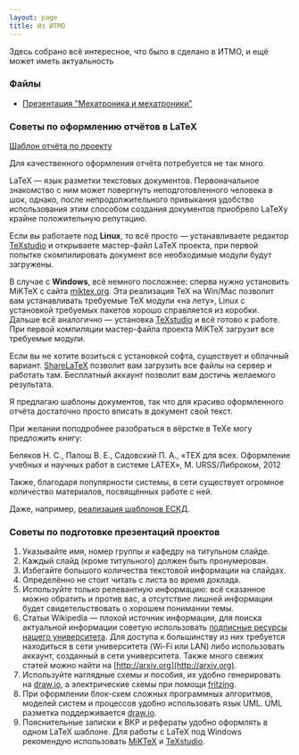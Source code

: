 ```yaml
---
layout: page
title: Из ИТМО
---
```


Здесь собрано всё интересное, что было в сделано в ИТМО, и ещё может иметь актуальность

### Файлы

* [Презентация "Мехатроника и мехатроники"](/src/mechatronicsandmechatronics.pptx)

### Советы по оформлению отчётов в LaTeX

[Шаблон отчёта по проекту](/src/report.7z)

Для качественного оформления отчёта потребуется не так много.

LaTeX — язык разметки текстовых документов. Первоначальное знакомство с ним может повергнуть неподготовленного человека в шок, однако, после непродолжительного привыкания удобство использования этим способом создания документов приобрело LaTeXу крайне положительную репутацию.

Если вы работаете под **Linux**, то всё просто — устанавливаете редактор [TeXstudio](http://texstudio.sourceforge.net/) и открываете мастер-файл LaTeX проекта, при первой попытке скомпилировать документ все необходимые модули будут загружены.

В случае с **Windows**, всё немного посложнее: сперва нужно установить MiKTeX с сайта [miktex.org](http://miktex.org). Эта реализация TeX на Win/Mac позволит вам устанавливать требуемые TeX модули «на лету», Linux с установкой требуемых пакетов хорошо справляется из коробки. Дальше всё аналогично — установка [TeXstudio](http://texstudio.sourceforge.net/) и всё готово к работе. При первой компиляции мастер-файла проекта MiKTeX загрузит все требуемые модули.

Если вы не хотите возиться с установкой софта, существует и облачный вариант. [ShareLaTeX](https://www.sharelatex.com/) позволит вам загрузить все файлы на сервер и работать там. Бесплатный аккаунт позволит вам достичь желаемого результата.

Я предлагаю шаблоны документов, так что для красиво оформленного отчёта достаточно просто вписать в документ свой текст.

При желании поподробнее разобраться в вёрстке в TeXе могу предложить книгу:

Беляков Н. С., Палош В. Е., Садовский П. А., «TEX для всех. Оформление учебных и научных работ в системе LATEX», М. URSS/Либроком, 2012

Также, благодаря популярности системы, в сети существует огромное количество материалов, посвящённых работе с ней.

Даже, например, [реализация шаблонов ЕСКД](https://github.com/yrasik/eskdi).

### Советы по подготовке презентаций проектов

1. Указывайте имя, номер группы и кафедру на титульном слайде.
2. Каждый слайд (кроме титульного) должен быть пронумерован.
3. Избегайте большого количества текстовой информации на слайдах.
4. Определённо не стоит читать с листа во время доклада.
5. Используйте только релевантную информацию: всё сказанное можно обратить и против вас, а отсутствие лишней информации будет свидетельствовать о хорошем понимании темы.
6. Статьи Wikipedia — плохой источник информации, для поиска актуальной информации советую использовать [подписные ресурсы нашего университета](http://lib.ifmo.ru/net_res/net_res.htm). Для доступа к большинству из них требуется находиться в сети университета (Wi-Fi или LAN) либо использовать аккаунт, созданный в сети университета. Также много свежих статей можно найти на [http://arxiv.org](http://arxiv.org).
7. Используйте наглядные схемы и пособия, их удобно генерировать на [draw.io](http://draw.io/), а электрические схемы при помощи [fritzing](http://fritzing.org/).
8. При оформлении блок-схем сложных программных алгоритмов, моделей систем и процессов удобно использовать язык UML. UML разметка поддерживается [draw.io](http://draw.io/).
9. Пояснительные записки к ВКР и рефераты удобно оформлять в одном LaTeX шаблоне. Для работы с LaTeX под Windows рекомендую использовать [MiKTeX](http://www.miktex.org/) и [TeXstudio](http://texstudio.sourceforge.net/).
